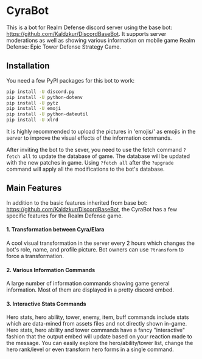# CyraBot
This is a bot for Realm Defense discord server using the base bot: https://github.com/Kaldzkur/DiscordBaseBot.
It supports server moderations as well as showing various information on mobile game Realm Defense: Epic Tower Defense Strategy Game.

## Installation
You need a few PyPI packages for this bot to work:

````bash
pip install -U discord.py
pip install -U python-dotenv
pip install -U pytz
pip install -U emoji
pip install -U python-dateutil
pip install -U xlrd
````

It is highly recommended to upload the pictures in 'emojis/' as emojis in the server to improve the visual effects of the information commands.

After inviting the bot to the sever, you need to use the fetch command `?fetch all` to update the database of game. The database will be updated with the new patches in game. Using `?fetch all` after the `?upgrade` command will apply all the modifications to the bot's database.

## Main Features
In addition to the basic features inherited from base bot: https://github.com/Kaldzkur/DiscordBaseBot, the CyraBot has a few specific features for the Realm Defense game.

#### 1. Transformation between Cyra/Elara
A cool visual transformation in the server every 2 hours which changes the bot's role, name, and profile picture. Bot owners can use `?transform` to force a transformation.

#### 2. Various Information Commands
A large number of information commands showing game general information. Most of them are displayed in a pretty discord embed.

#### 3. Interactive Stats Commands
Hero stats, hero ability, tower, enemy, item, buff commands include stats which are data-mined from assets files and not directly shown in-game. Hero stats, hero ability and tower commands have a fancy "interactive" fashion that the output embed will update based on your reaction made to the message. You can easily explore the hero/ability/tower list, change the hero rank/level or even transform hero forms in a single command.
